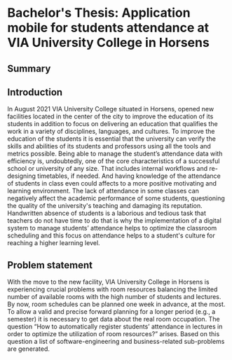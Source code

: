 # Bachelor's Thesis: Application mobile for students attendance at VIA University College in Horsens

## Summary


## Introduction
In August 2021 VIA University College situated in Horsens, opened new facilities located in the center of the city to improve the education of its students in addition to focus on delivering an education that qualifies the work in a variety of disciplines, languages, and cultures. To improve the education of the students it is essential that the university can verify the skills and abilities of its students and professors using all the tools and metrics possible. Being able to manage the student’s attendance data with efficiency is, undoubtedly, one of the core characteristics of a successful school or university of any size. That includes internal workflows and re-designing timetables, if needed. And having knowledge of the attendance of students in class even could affects to a more positive motivating and learning environment. The lack of attendance in some classes can negatively affect the academic performance of some students, questioning the quality of the university's teaching and damaging its reputation. 
Handwritten absence of students is a laborious and tedious task that teachers do not have time to do that is why the implementation of a digital system to manage students’ attendance helps to optimize the classroom scheduling and this focus on attendance helps to a student's culture for reaching a higher learning level.

## Problem statement

With the move to the new facility, VIA University College in Horsens is experiencing crucial problems with room resources balancing the limited number of available rooms with the high number of students and lectures. By now, room schedules can be planned one week in advance, at the most. To allow a valid and precise forward planning for a longer period (e.g., a semester) it is necessary to get data about the real room occupation. The question “How to automatically register students’ attendance in lectures in order to optimize the utilization of room resources?” arises. Based on this question a list of software-engineering and business-related sub-problems are generated.
